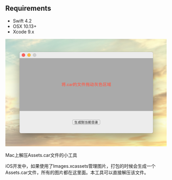 
## Requirements
- Swift 4.2
- OSX 10.13+
- Xcode 9.x


![1](Assets/1.png)

Mac上解压Assets.car文件的小工具

iOS开发中，如果使用了Images.xcassets管理图片，打包的时候会生成一个Assets.car文件，所有的图片都在这里面。本工具可以直接解压该文件。